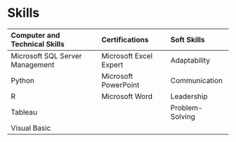 # Skills

| Computer and Technical Skills | Certifications | Soft Skills |
| :---         | :---            | :---         |
| Microsoft SQL Server Management  | Microsoft Excel Expert  | Adaptability
| Python  | Microsoft PowerPoint  | Communication
| R  |  Microsoft Word  | Leadership
| Tableau  | | Problem-Solving
| Visual Basic  |  |
